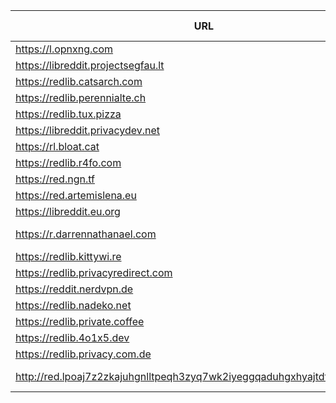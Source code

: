 |URL|Network|Version|Location|Behind Cloudflare?|Comment|
|-|-|-|-|-|-|
|https://l.opnxng.com|WWW|v0.36.0|🇸🇬 SG|||
|https://libreddit.projectsegfau.lt|WWW|v0.36.0|🇱🇺 LU|||
|https://redlib.catsarch.com|WWW|v0.36.0|🇺🇸 US|||
|https://redlib.perennialte.ch|WWW|v0.35.1|🇦🇺 AU|✅||
|https://redlib.tux.pizza|WWW|v0.35.1|🇺🇸 US|||
|https://libreddit.privacydev.net|WWW|v0.36.0|🇫🇷 FR|||
|https://rl.bloat.cat|WWW|v0.36.0|🇷🇴 RO|||
|https://redlib.r4fo.com|WWW|v0.36.0|🇩🇪 DE|✅||
|https://red.ngn.tf|WWW|v0.36.0|🇹🇷 TR|||
|https://red.artemislena.eu|WWW|v0.36.0|🇩🇪 DE||Be crime do gay|
|https://libreddit.eu.org|WWW|v0.36.0|🇩🇪 DE|||
|https://r.darrennathanael.com|WWW|v0.36.0|🇮🇩 ID||contact noc at darrennathanael.com|
|https://redlib.kittywi.re|WWW|v0.36.0|🇫🇷 FR|||
|https://redlib.privacyredirect.com|WWW|v0.36.0|🇫🇮 FI|||
|https://reddit.nerdvpn.de|WWW|v0.36.0|🇺🇦 UA||SFW only|
|https://redlib.nadeko.net|WWW|v0.36.0|🇨🇱 CL||I don't like reddit.|
|https://redlib.private.coffee|WWW|v0.36.0|🇦🇹 AT|||
|https://redlib.4o1x5.dev|WWW|v0.35.1|🇭🇺 HU|||
|https://redlib.privacy.com.de|WWW|v0.36.0|🇩🇪 DE|||
|http://red.lpoaj7z2zkajuhgnlltpeqh3zyq7wk2iyeggqaduhgxhyajtdt2j7wad.onion|Tor|v0.35.1|🇩🇪 DE||Onion of red.artemislena.eu|
